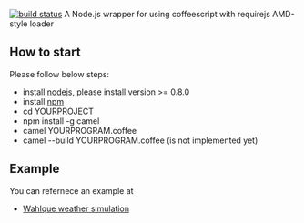 [![build status](https://secure.travis-ci.org/mountain/camel.png)](http://travis-ci.org/mountain/camel)
A Node.js wrapper for using coffeescript with requirejs AMD-style loader

## How to start

Please follow below steps:

 * install [nodejs](http://nodejs.org), please install version >= 0.8.0
 * install [npm](http://npmjs.org)
 * cd YOURPROJECT
 * npm install -g camel
 * camel YOURPROGRAM.coffee
 * camel --build YOURPROGRAM.coffee (is not implemented yet)

## Example

You can refernece an example at

  * [Wahlque weather simulation](https://github.com/Wahlque/weather)

